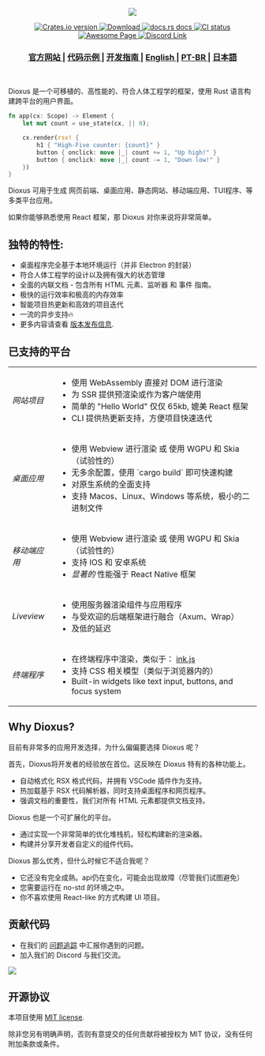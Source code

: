 <p align="center">
  <img src="../header.svg">
</p>

<div align="center">
  <!-- Crates version -->
  <a href="https://crates.io/crates/dioxus">
    <img src="https://img.shields.io/crates/v/dioxus.svg?style=flat-square"
    alt="Crates.io version" />
  </a>
  <!-- Downloads -->
  <a href="https://crates.io/crates/dioxus">
    <img src="https://img.shields.io/crates/d/dioxus.svg?style=flat-square"
      alt="Download" />
  </a>
  <!-- docs -->
  <a href="https://docs.rs/dioxus">
    <img src="https://img.shields.io/badge/docs-latest-blue.svg?style=flat-square"
      alt="docs.rs docs" />
  </a>
  <!-- CI -->
  <a href="https://github.com/jkelleyrtp/dioxus/actions">
    <img src="https://github.com/dioxuslabs/dioxus/actions/workflows/main.yml/badge.svg"
      alt="CI status" />
  </a>

  <!--Awesome -->
  <a href="https://dioxuslabs.com/awesome">
    <img src="https://cdn.rawgit.com/sindresorhus/awesome/d7305f38d29fed78fa85652e3a63e154dd8e8829/media/badge.svg" alt="Awesome Page" />
  </a>
  <!-- Discord -->
  <a href="https://discord.gg/XgGxMSkvUM">
    <img src="https://img.shields.io/discord/899851952891002890.svg?logo=discord&style=flat-square" alt="Discord Link" />
  </a>
</div>

<div align="center">
  <h3>
    <a href="https://dioxuslabs.com"> 官方网站 </a>
    <span> | </span>
    <a href="https://github.com/DioxusLabs/example-projects"> 代码示例 </a>
    <span> | </span>
    <a href="https://dioxuslabs.com/learn/0.4/guide"> 开发指南 </a>
    <span> | </span>
    <a href="https://github.com/DioxusLabs/dioxus/blob/master/README.md"> English </a>
    <span> | </span>
    <a href="https://github.com/DioxusLabs/dioxus/blob/master/translations/pt-br/README.md"> PT-BR </a>
    <span> | </span>
    <a href="https://github.com/DioxusLabs/dioxus/blob/master/translations/ja-jp/README.md"> 日本語 </a>
  </h3>
</div>

<br/>

Dioxus 是一个可移植的、高性能的、符合人体工程学的框架，使用 Rust 语言构建跨平台的用户界面。

```rust
fn app(cx: Scope) -> Element {
    let mut count = use_state(cx, || 0);

    cx.render(rsx! {
        h1 { "High-Five counter: {count}" }
        button { onclick: move |_| count += 1, "Up high!" }
        button { onclick: move |_| count -= 1, "Down low!" }
    })
}
```

Dioxus 可用于生成 网页前端、桌面应用、静态网站、移动端应用、TUI程序、等多类平台应用。

如果你能够熟悉使用 React 框架，那 Dioxus 对你来说将非常简单。

## 独特的特性:
- 桌面程序完全基于本地环境运行（并非 Electron 的封装）
- 符合人体工程学的设计以及拥有强大的状态管理
- 全面的内联文档 - 包含所有 HTML 元素、监听器 和 事件 指南。
- 极快的运行效率和极高的内存效率
- 智能项目热更新和高效的项目迭代
- 一流的异步支持🔥
- 更多内容请查看 [版本发布信息](https://dioxuslabs.com/blog/introducing-dioxus/).

## 已支持的平台
<div align="center">
  <table style="width:100%">
    <tr>
      <td><em>网站项目</em></td>
      <td>
        <ul>
          <li>使用 WebAssembly 直接对 DOM 进行渲染</li>
          <li>为 SSR 提供预渲染或作为客户端使用</li>
          <li>简单的 "Hello World" 仅仅 65kb, 媲美 React 框架</li>
          <li>CLI 提供热更新支持，方便项目快速迭代</li>
        </ul>
      </td>
    </tr>
    <tr>
      <td><em>桌面应用</em></td>
      <td>
        <ul>
          <li>使用 Webview 进行渲染 或 使用 WGPU 和 Skia（试验性的）</li>
          <li>无多余配置，使用 `cargo build` 即可快速构建</li>
          <li>对原生系统的全面支持</li>
          <li>支持 Macos、Linux、Windows 等系统，极小的二进制文件</li>
        </ul>
      </td>
    </tr>
    <tr>
      <td><em>移动端应用</em></td>
      <td>
        <ul>
          <li>使用 Webview 进行渲染 或 使用 WGPU 和 Skia（试验性的）</li>
          <li>支持 IOS 和 安卓系统</li>
          <li><em>显著的</em> 性能强于 React Native 框架 </li>
        </ul>
      </td>
    </tr>
    <tr>
      <td><em>Liveview</em></td>
      <td>
        <ul>
          <li>使用服务器渲染组件与应用程序</li>
          <li>与受欢迎的后端框架进行融合（Axum、Wrap）</li>
          <li>及低的延迟</li>
        </ul>
      </td>
    </tr>
    <tr>
      <td><em>终端程序</em></td>
      <td>
        <ul>
          <li>在终端程序中渲染，类似于： <a href="https://github.com/vadimdemedes/ink"> ink.js</a></li>
          <li>支持 CSS 相关模型（类似于浏览器内的）</li>
          <li>Built-in widgets like text input, buttons, and focus system</li>
        </ul>
      </td>
    </tr>
  </table>
</div>

## Why Dioxus?

目前有非常多的应用开发选择，为什么偏偏要选择 Dioxus 呢？

首先，Dioxus将开发者的经验放在首位。这反映在 Dioxus 特有的各种功能上。

- 自动格式化 RSX 格式代码，并拥有 VSCode 插件作为支持。
- 热加载基于 RSX 代码解析器，同时支持桌面程序和网页程序。
- 强调文档的重要性，我们对所有 HTML 元素都提供文档支持。

Dioxus 也是一个可扩展化的平台。

- 通过实现一个非常简单的优化堆栈机，轻松构建新的渲染器。
- 构建并分享开发者自定义的组件代码。

Dioxus 那么优秀，但什么时候它不适合我呢？
- 它还没有完全成熟。api仍在变化，可能会出现故障（尽管我们试图避免）
- 您需要运行在 no-std 的环境之中。
- 你不喜欢使用 React-like 的方式构建 UI 项目。


## 贡献代码
- 在我们的 [问题追踪](https://github.com/dioxuslabs/dioxus/issues) 中汇报你遇到的问题。
- 加入我们的 Discord 与我们交流。


<a href="https://github.com/dioxuslabs/dioxus/graphs/contributors">
  <img src="https://contrib.rocks/image?repo=dioxuslabs/dioxus&max=30&columns=10" />
</a>

## 开源协议

本项目使用 [MIT license].

[mit license]: https://github.com/DioxusLabs/dioxus/blob/master/LICENSE-MIT

除非您另有明确声明，否则有意提交的任何贡献将被授权为 MIT 协议，没有任何附加条款或条件。
